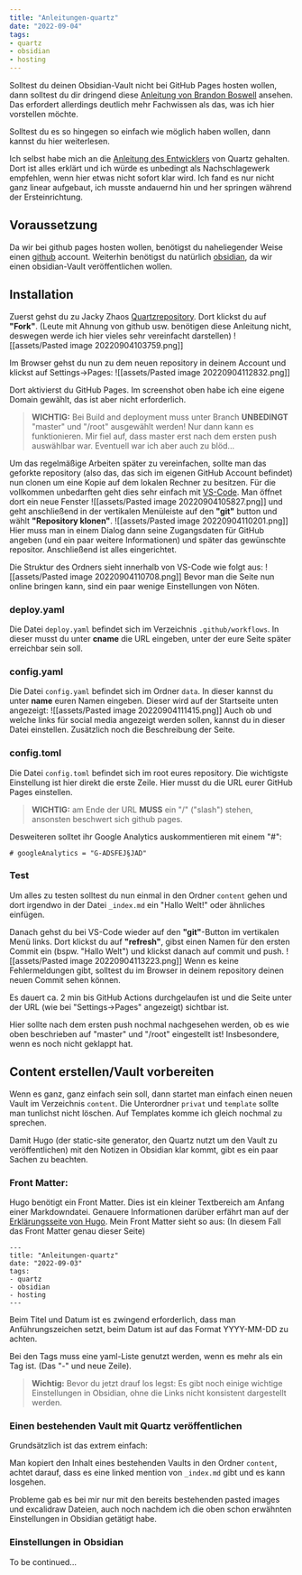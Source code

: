 ```yaml
---
title: "Anleitungen-quartz"
date: "2022-09-04"
tags:
- quartz
- obsidian
- hosting
---
```


Solltest du deinen Obsidian-Vault nicht bei GitHub Pages hosten wollen, dann solltest du dir dringend diese [Anleitung von Brandon Boswell](https://brandonkboswell.com/blog/Publishing-your-Obsidian-Vault-Online-with-Quartz/) ansehen. Das erfordert allerdings deutlich mehr Fachwissen als das, was ich hier vorstellen möchte.

Solltest du es so hingegen so einfach wie möglich haben wollen, dann kannst du hier weiterlesen. 

Ich selbst habe mich an die [Anleitung des Entwicklers](https://quartz.jzhao.xyz/) von Quartz gehalten. Dort ist alles erklärt und ich würde es unbedingt als Nachschlagewerk empfehlen, wenn hier etwas nicht sofort klar wird. Ich fand es nur nicht ganz linear aufgebaut, ich musste andauernd hin und her springen während der Ersteinrichtung.

## Voraussetzung
Da wir bei github pages hosten wollen, benötigst du naheliegender Weise einen [github](https://github.com) account. Weiterhin benötigst du natürlich [obsidian](https://obsidian.md), da wir einen obsidian-Vault veröffentlichen wollen.


## Installation
Zuerst gehst du zu Jacky Zhaos [Quartzrepository](https://github.com/jackyzha0/quartz). Dort klickst du auf **"Fork"**. (Leute mit Ahnung von github usw. benötigen diese Anleitung nicht, deswegen werde ich hier vieles sehr vereinfacht darstellen)
![[assets/Pasted image 20220904103759.png]]

Im Browser gehst du nun zu dem neuen repository in deinem Account und klickst auf Settings->Pages:
![[assets/Pasted image 20220904112832.png]]

Dort aktivierst du GitHub Pages. Im screenshot oben habe ich eine eigene Domain gewählt, das ist aber nicht erforderlich.

> **WICHTIG:**
> Bei Build and deployment muss unter Branch **UNBEDINGT** "master" und "/root" ausgewählt werden! Nur dann kann es funktionieren.
> Mir fiel auf, dass master erst nach dem ersten push auswählbar war. Eventuell war ich aber auch zu blöd...

Um das regelmäßige Arbeiten später zu vereinfachen, sollte man das geforkte repository (also das, das sich im eigenen GitHub Account befindet) nun clonen um eine Kopie auf dem lokalen Rechner zu besitzen. Für die vollkommen unbedarften geht dies sehr einfach mit [VS-Code](https://code.visualstudio.com/). Man öffnet dort ein neue Fenster
![[assets/Pasted image 20220904105827.png]]
und geht anschließend in der vertikalen Menüleiste auf den **"git"** button und wählt **"Repository klonen"**.
![[assets/Pasted image 20220904110201.png]]
Hier muss man in einem Dialog dann seine Zugangsdaten für GitHub angeben (und ein paar weitere Informationen) und später das gewünschte repositor. Anschließend ist alles eingerichtet.

Die Struktur des Ordners sieht innerhalb von VS-Code wie folgt aus:
![[assets/Pasted image 20220904110708.png]]
Bevor man die Seite nun online bringen kann, sind ein paar wenige Einstellungen von Nöten.

### deploy.yaml
Die Datei `deploy.yaml` befindet sich im Verzeichnis `.github/workflows`. In dieser musst du unter **cname** die URL eingeben, unter der eure Seite später erreichbar sein soll.

### config.yaml
Die Datei `config.yaml` befindet sich im Ordner `data`.
In dieser kannst du unter **name** euren Namen eingeben. Dieser wird auf der Startseite unten angezeigt:
![[assets/Pasted image 20220904111415.png]]
Auch ob und welche links für social media angezeigt werden sollen, kannst du in dieser Datei einstellen. Zusätzlich noch die Beschreibung der Seite.

### config.toml
Die Datei `config.toml` befindet sich im root eures repository.
Die wichtigste Einstellung ist hier direkt die erste Zeile. Hier musst du die URL eurer GitHub Pages einstellen. 

> **WICHTIG:** 
> am Ende der URL **MUSS** ein "/" ("slash") stehen, ansonsten beschwert sich github pages.

Desweiteren solltet ihr Google Analytics auskommentieren mit einem "#":

```
# googleAnalytics = "G-ADSFEJ§JAD"
```

### Test
Um alles zu testen solltest du nun einmal in den Ordner `content` gehen und dort irgendwo in der Datei `_index.md` ein "Hallo Welt!" oder ähnliches einfügen.

Danach gehst du bei VS-Code wieder auf den **"git"**-Button im vertikalen Menü links. Dort klickst du auf **"refresh"**, gibst einen Namen für den ersten Commit ein (bspw. "Hallo Welt") und klickst danach auf commit und push.
![[assets/Pasted image 20220904113223.png]]
Wenn es keine Fehlermeldungen gibt, solltest du im Browser in deinem repository deinen neuen Commit sehen können.

Es dauert ca. 2 min bis GitHub Actions durchgelaufen ist und die Seite unter der URL (wie bei "Settings->Pages" angezeigt) sichtbar ist.

Hier sollte nach dem ersten push nochmal nachgesehen werden, ob es wie oben beschrieben auf "master" und "/root" eingestellt ist! Insbesondere, wenn es noch nicht geklappt hat.

## Content erstellen/Vault vorbereiten
Wenn es ganz, ganz einfach sein soll, dann startet man einfach einen neuen Vault im Verzeichnis `content`. Die Unterordner `privat` und `template` sollte man tunlichst nicht löschen. Auf Templates komme ich gleich nochmal zu sprechen.

Damit Hugo (der static-site generator, den Quartz nutzt um den Vault zu veröffentlichen) mit den Notizen in Obsidian klar kommt, gibt es ein paar Sachen zu beachten.

### Front Matter:
Hugo benötigt ein Front Matter. Dies ist ein kleiner Textbereich am Anfang einer Markdowndatei. Genauere Informationen darüber erfährt man auf der [Erklärungsseite von Hugo](https://gohugo.io/content-management/front-matter/). Mein Front Matter sieht so aus: (In diesem Fall das Front Matter genau dieser Seite)

```
---
title: "Anleitungen-quartz"
date: "2022-09-03"
tags:
- quartz
- obsidian
- hosting
---
```

Beim Titel und Datum ist es zwingend erforderlich, dass man Anführungszeichen setzt, beim Datum ist auf das Format YYYY-MM-DD zu achten.

Bei den Tags muss eine yaml-Liste genutzt werden, wenn es mehr als ein Tag ist. (Das "-" und neue Zeile).

> **Wichtig:**
> Bevor du jetzt drauf los legst: Es gibt noch einige wichtige Einstellungen in Obsidian, ohne die Links nicht konsistent dargestellt werden.

### Einen bestehenden Vault mit Quartz veröffentlichen
Grundsätzlich ist das extrem einfach:

Man kopiert den Inhalt eines bestehenden Vaults in den Ordner `content`, achtet darauf, dass es eine linked mention von `_index.md` gibt und es kann losgehen.

Probleme gab es bei mir nur mit den bereits bestehenden pasted images und excalidraw Dateien, auch noch nachdem ich die oben schon erwähnten Einstellungen in Obsidian getätigt habe.

### Einstellungen in Obsidian
To be continued...
